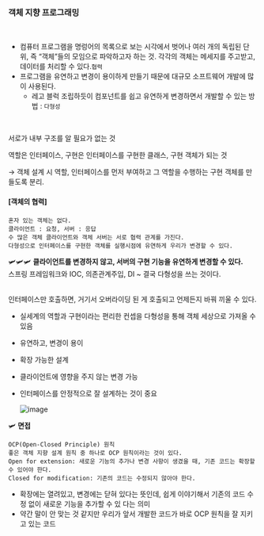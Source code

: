 ### 객체 지향 프로그래밍
</br>

- 컴퓨터 프로그램을 명렁어의 목록으로 보는 시각에서 벗어나 여러 개의 독립된 단위, 즉 “객체”들의 모임으로 파악하고자 하는 것. 각각의 객체는 메세지를 주고받고, 데이터를 처리할 수 있다.`협력`
- 프로그램을 유연하고 변경이 용이하게 만들기 때문에 대규모 소프트웨어 개발에 많이 사용된다.
    - 레고 블럭 조립하듯이 컴포넌트를 쉽고 유연하게 변경하면서 개발할 수 있는 방법 : `다형성`
</br>

서로가 내부 구조를 알 필요가 없는 것 </br>

역할은 인터페이스, 구현은 인터페이스를 구현한 클래스, 구현 객체가 되는 것 </br>

→ 객체 설계 시 역할, 인터페이스를 먼저 부여하고 그 역할을 수행하는 구현 객체를 만들도록 분리.


#### [객체의 협력]
```
혼자 있는 객체는 없다.
클라이언트 : 요청, 서버 : 응답
수 많은 객체 클라이언트와 객체 서버는 서로 협력 관계를 가진다.
다형성으로 인터페이스를 구현한 객체를 실행시점에 유연하게 우리가 변경할 수 있다.
```

  🛩️🛩️🛩️
  <b> 클라이언트를 변경하지 않고, 서버의 구현 기능을 유연하게 변경할 수 있다. </b></br>
스프링 프레임워크와 IOC, 의존관계주입, DI ~ 결국 다형성을 쓰는 것이다.

</br>
인터페이스만 호출하면, 거기서 오버라이딩 된 게 호출되고 언제든지 바꿔 끼울 수 있다.

- 실세계의 역할과 구현이라는 편리한 컨셉을 다형성을 통해 객체 세상으로 가져올 수 있음
- 유연하고, 변경이 용이
- 확장 가능한 설계
- 클라이언트에 영향을 주지 않는 변경 가능
- 인터페이스를 안정적으로 잘 설계하는 것이 중요

  ![image](https://github.com/JavaGrowthSt/java-basic/assets/106096303/c4d2437a-e160-4d25-b981-4a3a8acaff96)


🛩️ <b> 면접 </b> </br>
```
OCP(Open-Closed Principle) 원칙
좋은 객체 지향 설계 원칙 중 하나로 OCP 원칙이라는 것이 있다.
Open for extension: 새로운 기능의 추가나 변경 사항이 생겼을 때, 기존 코드는 확장할 수 있어야 한다.
Closed for modification: 기존의 코드는 수정되지 않아야 한다.
```
* 확장에는 열려있고, 변경에는 닫혀 있다는 뜻인데, 쉽게 이야기해서 기존의 코드 수정 없이 새로운 기능을 추가할 수 있
다는 의미
* 약간 말이 안 맞는 것 같지만 우리가 앞서 개발한 코드가 바로 OCP 원칙을 잘 지키고 있는 코드
